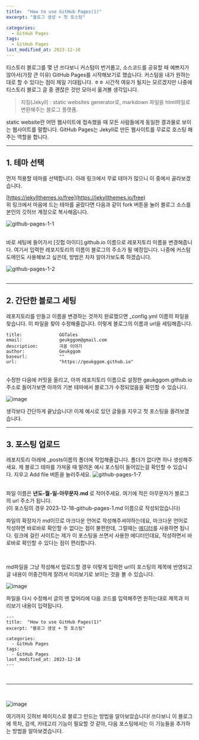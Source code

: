 ```yaml
---
title:  "How to use GitHub Pages(1)"
excerpt: "블로그 생성 + 첫 포스팅"

categories:
  - GitHub Pages
tags:
  - GitHub Pages
last_modified_at: 2023-12-18
---
```


티스토리 블로그를 몇 년 쓰다보니 커스텀이 번거롭고, 소스코드를 공유할 때 예쁘지가 않아서(가장 큰 이유) GitHub Pages를 시작해보기로 했습니다. 커스텀을 내가 원하는대로 할 수 있다는 점이 제일 기대됩니다. ㅎㅎ 시간적 여유가 될지는 모르겠지만 나중에 티스토리 블로그 글 중 괜찮은 것만 모아서 옮겨볼 생각입니다.

>지킬(Jekyll) : static websites generator로, markdown 파일을 html파일로 변환해주는 블로그 플랫폼.

static website란 어떤 웹사이트에 접속했을 때 모든 사람들에게 동일한 결과물로 보이는 웹사이트를 말합니다. GitHub Pages는 Jekyll로 만든 웹사이트를 무료로 호스팅 해주는 역할을 합니다.
<br/>

---

## 1. 테마 선택
먼저 적용할 테마를 선택합니다. 아래 링크에서 무료 테마가 많으니 이 중에서 골라보겠습니다.
<br/>

[https://jekyllthemes.io/free](https://jekyllthemes.io/free)
<br/>
위 링크에서 마음에 드는 테마를 골랐다면 다음과 같이 fork 버튼을 눌러 블로그 소스를 본인의 깃허브 계정으로 복사해옵니다.

![github-pages-1-1](https://github.com/geukggom/geukggom.github.io/assets/80306984/f1132d78-b1db-4374-ba60-cca19007e63f)
<br/>
<br/>

바로 세팅에 들어가서 [깃헙 아이디].github.io 이름으로 레포지토리 이름을 변경해줍니다. 여기서 입력한 레포지토리의 이름이 블로그의 주소가 될 예정입니다. 나중에 커스텀 도메인도 사용해보고 싶은데, 방법은 차차 알아가보도록 하겠습니다.

![github-pages-1-2](https://github.com/geukggom/geukggom.github.io/assets/80306984/0a3a16ff-c55d-4f39-a57b-756940b67594)
<br/>
<br/>

---

## 2. 간단한 블로그 세팅
레포지토리를 만들고 이름을 변경하는 것까지 완료했으면 _config.yml 이름의 파일을 찾습니다. 이 파일을 찾아 수정해줄겁니다. 이렇게 블로그의 이름과 url을 세팅해줍니다.
```
title:              GGTales
email:              geukggom@gmail.com
description:        극꼼 이야기
author:             Geukggom
baseurl:            ""
url:                "https://geukggom.github.io"
```
<br/>
수정한 다음에 커밋을 올리고, 아까 레포지토리 이름으로 설정한 geukggom.github.io 주소로 들어가보면 아까의 기본 테마에서 블로그가 수정되었음을 확인할 수 있습니다.
<br/>

![image](https://github.com/geukggom/geukggom.github.io/assets/80306984/c35468bd-e6fc-46d5-9654-8ae94d1aaebc)


생각보다 간단하게 끝났습니다!
이제 예시로 있던 글들을 지우고 첫 포스팅을 올려보겠습니다.
<br/>

---
## 3. 포스팅 업로드
레포지토리 아래에 _posts이름의 폴더에 작업해줄겁니다. 폴더가 없다면 하나 생성해주세요.
제 블로그 테마를 가져올 때 딸려온 예시 포스팅이 들어있는걸 확인할 수 있습니다. 지우고 Add file 버튼을 눌러주세요.
![github-pages-1-7](https://github.com/geukggom/geukggom.github.io/assets/80306984/6e94b3c4-2793-42a2-870a-5c351743f4cf)
<br/>
<br/>

파일 이름은  **년도-월-일-아무문자.md**  로 적어주세요. 여기에 적은  아무문자가 블로그의 url 주소가 됩니다.
<br/>
(이 포스팅의 경우 2023-12-18-github-pages-1.md 이름으로 작성되었습니다)

파일의 확장자가 md이므로 마크다운 언어로 작성해주셔야하는데요, 마크다운 언어로 작성하면 바로바로 확인할 수 없다는 점이 불편한데, 그럴때는  [에디터](https://stackedit.io/)를 사용하면 됩니다. 링크에 걸린 사이트는 제가 이 포스팅을 쓰면서 사용한 에디터인데요, 작성하면서 바로바로 확인할 수 있다는 점이 편리합니다.

<br/>

md파일을 그냥 작성해서 업로드할 경우 이렇게 입력한 url이 포스팅의 제목에 반영되고 글 내용이 어중간하게 잘려서 미리보기로 보이는 것을 볼 수 있습니다.

![image](https://github.com/geukggom/geukggom.github.io/assets/80306984/a7baaeaa-12bf-4423-b63e-5ffb22ddc3ea)
<br/>

파일을 다시 수정해서 글의 맨 앞머리에 다음 코드를 입력해주면 원하는대로 제목과 미리보기 내용이 입력됩니다.
```
---
title:  "How to use GitHub Pages(1)"
excerpt: "블로그 생성 + 첫 포스팅"

categories:
  - GitHub Pages
tags:
  - GitHub Pages
last_modified_at: 2023-12-18
---
```
<br/>

---
<br/>

![image](https://github.com/geukggom/geukggom.github.io/assets/80306984/6159cb80-ed88-400b-8899-92ff96de1226)

여기까지 깃허브 페이지스로 블로그 만드는 방법을 알아보았습니다!
쓰다보니 이 블로그에 목차, 검색, 카테고리 기능이 필요할 것 같아, 다음 포스팅에서는 이 기능들을 추가하는 방법을 알아보겠습니다.
